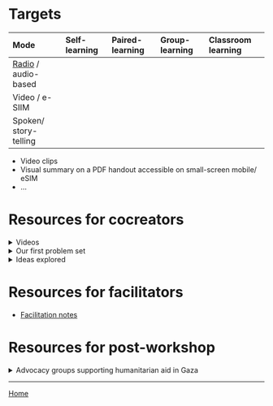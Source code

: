 # Targets

| Mode | Self-learning | Paired-learning |  Group-learning | Classroom learning | 
| :-- | :-- | :-- | :-- | :-- | 
| [Radio](https://www.instagram.com/p/DBeDfjDoZM5/) / audio-based | | | | |
| Video / e-SIIM | | | |
| Spoken/ story-telling | | | | |

- Video clips
- Visual summary on a PDF handout accessible on small-screen mobile/ eSIM
- ...

# Resources for cocreators


<details> 

<summary>Videos</summary>

## Local intelligence

- https://www.instagram.com/reel/DKcyUJVsHUV/?igsh=MTNpbmpqOGJxa2hreg==

## Dr. Rosie, British Plastic Surgeon

- https://www.instagram.com/reel/DKfgvB1tv9w/?igsh=MWY1bTUzdXFvMmg1YQ==

## Educational?

- https://www.instagram.com/reel/DKcpZy2sFwM/?igsh=dW95YXF2a3J1NDAw 


## Difficult to watch

- https://www.instagram.com/reel/DKZ9Or0AAvM/?igsh=N3Rhc250N2RudWp3

</details> 




<details>
   
<summary>Our first problem set </summary>

### Theme 1: Medical & Survival Skills
- [What is life like in Gaza? BBC documentary in 2024](https://www.youtube.com/watch?v=WChPpImsBx0&t=24s) 
- [UNICEF's photo essays](https://www.unicef.org/sop/stories/renewed-attacks-leave-gazas-children-cascading-crises)
- Debate: [Teaching survival skills or not](survival_skills.md)

### Theme 2: Science, social, and language

- [Dr. Asmaa's 2024 article](Abusamra2024.pdf)
- Al-Mqadma et al. (October 2024). "Resilience in the Rubble – A Needs Assessment of Higher Education in The Gaza Strip" [URL](https://www.swisspeace.ch/assets/publications/Reports/241030_Report_Gaza-Higher-Education-Needs-Assessment_final.pdf)
   - Needs assessment

### Learning with trauma through play

#### On trauma
- [Some accounts of pains of funerals from a documentary of the "11 devasting days" in 2021](https://www.youtube.com/watch?v=hqeJqqJOSxk)
- ...

#### On strategies

- Ratnasari et al. "Reducing the Inner Child level of College Students via Sufistic Guidance and Counseling with Tadabbur Alam Technique" 2023 [DOI](https://doi.org/10.2991/978-2-38476-152-4_137)
   - See notes on [applicability in Gaza](prompts.md)

</details> 



<details>
   
<summary>Ideas explored</summary>

- https://tinyurl.com/prompts4gaza
- [Islamic for Gaza?](islamic4gaza)
- [Notes and example on planning a lesson plan](lesson_gemma3)

</details> 



# Resources for facilitators

- [Facilitation notes](facilitation_notes.md)



# Resources for post-workshop

<details> 

<summary>Advocacy groups supporting humanitarian aid in Gaza</summary>
   

### Canada

- [Canadians for Justice and Peace in the Middle East](https://www.cjpme.org/pp_2023_12_arms)
- [Faculty for Palenstine UBC](https://www.youtube.com/@F4PUBC)
- [Survey: Canadians view Israel as apartheid, not a vibrant democracy, Part 1 of a national opinion survey of Canadians conducted August 2-10, 202](CanadianSurvey2023.pdf)
 
### Norway

- [Norwegian Refugee Council](https://www.nrc.no/news/2025/march/suspension-of-humanitarian-aid-to-gaza-will-lead-to-more-suffering)
- [Norwegian People's Aid](https://www.npaid.org/where-we-work/palestina)

### Other countries

- [Right to education marathon every.org](https://www.every.org/taawon/f/right-to-education-marathon)
- Faculty from Birzeit University volunteers to teach and co-supervise graduation projects and graduate theses: [link to sign up](https://www.surveymonkey.com/r/BZU-S-GAZA)

</details> 


<hr/>

[Home](https://design4good.github.io/ccworkshops/)
